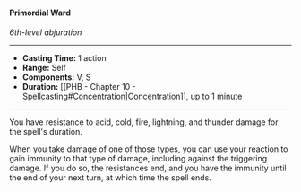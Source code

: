 #### Primordial Ward
*6th-level abjuration*
___
- **Casting Time:** 1 action
- **Range:** Self
- **Components:** V, S
- **Duration:** [[PHB - Chapter 10 - Spellcasting#Concentration|Concentration]], up to 1 minute
---
You have resistance to acid, cold, fire, lightning, and thunder damage for the spell's duration.

When you take damage of one of those types, you can use your reaction to gain immunity to that type of damage, including against the triggering damage. If you do so, the resistances end, and you have the immunity until the end of your next turn, at which time the spell ends.